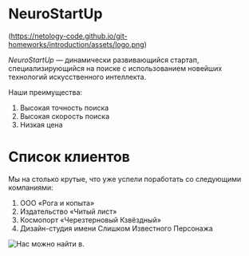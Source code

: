 # NeuroStartUp
(https://netology-code.github.io/git-homeworks/introduction/assets/logo.png)


*NeuroStartUp* — динамически развивающийся стартап, специализирующийся на поиске с использованием новейших технологий искусственного интеллекта.


 Наши преимущества:
1.  Высокая точность поиска
2. Высокая скорость поиска
3.  Низкая цена
  
  # Список клиентов


 Мы на столько крутые, что уже успели поработать со следующими компаниями:

1. ООО «Рога и копыта»
2. Издательство «Читый лист»
3. Космопорт «Черезтерновый Кзвёздный»
4. Дизайн-студия имени Слишком Известного Персонажа
   

![Нас можно найти в](https://google.com).

